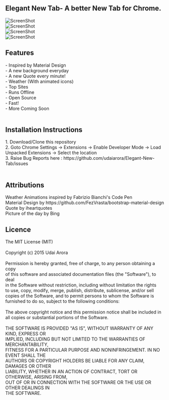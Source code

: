 <h2>Elegant New Tab- A better New Tab for Chrome.</h2>
<img src="https://raw.githubusercontent.com/udaiarora/Elegant-New-Tab/master/Screens/1s.png" alt="ScreenShot"><br>
<img src="https://raw.githubusercontent.com/udaiarora/Elegant-New-Tab/master/Screens/2s.png" alt="ScreenShot"><br>
<img src="https://raw.githubusercontent.com/udaiarora/Elegant-New-Tab/master/Screens/3s.png" alt="ScreenShot"><br>
<img src="https://raw.githubusercontent.com/udaiarora/Elegant-New-Tab/master/Screens/4.png" alt="ScreenShot"><br>

<h2>Features</h2>
- Inspired by Material Design <br>
- A new background everyday <br>
- A new Quote every minute! <br>
- Weather (With animated icons)<br>
- Top Sites <br>
- Runs Offline <br>
- Open Source <br>
- Fast! <br>
- More Coming Soon <br><br>

<h2>Installation Instructions </h2>
1. Download/Clone this repository <br>
2. Goto Chrome Settings -> Extensions -> Enable Developer Mode -> Load Unpacked Extensions -> Select the location <br>
3. Raise Bug Reports here : https://github.com/udaiarora/Elegant-New-Tab/issues <br><br>

<h2>Attributions</h2>
Weather Animations inspired by Fabrizio Bianchi's Code Pen <br>
Material Design by https://github.com/FezVrasta/bootstrap-material-design <br>
Quote by iheartquotes <br>
Picture of the day by Bing <br>

<h2>Licence</h2>
The MIT License (MIT)<br/>
<br/>
Copyright (c) 2015 Udai Arora<br/>
<br/>
Permission is hereby granted, free of charge, to any person obtaining a copy<br/>
of this software and associated documentation files (the "Software"), to deal<br/>
in the Software without restriction, including without limitation the rights<br/>
to use, copy, modify, merge, publish, distribute, sublicense, and/or sell<br/>
copies of the Software, and to permit persons to whom the Software is<br/>
furnished to do so, subject to the following conditions:<br/>
<br/>
The above copyright notice and this permission notice shall be included in<br/>
all copies or substantial portions of the Software.<br/>
<br/>
THE SOFTWARE IS PROVIDED "AS IS", WITHOUT WARRANTY OF ANY KIND, EXPRESS OR<br/>
IMPLIED, INCLUDING BUT NOT LIMITED TO THE WARRANTIES OF MERCHANTABILITY,<br/>
FITNESS FOR A PARTICULAR PURPOSE AND NONINFRINGEMENT. IN NO EVENT SHALL THE<br/>
AUTHORS OR COPYRIGHT HOLDERS BE LIABLE FOR ANY CLAIM, DAMAGES OR OTHER<br/>
LIABILITY, WHETHER IN AN ACTION OF CONTRACT, TORT OR OTHERWISE, ARISING FROM,<br/>
OUT OF OR IN CONNECTION WITH THE SOFTWARE OR THE USE OR OTHER DEALINGS IN<br/>
THE SOFTWARE.<br/>
